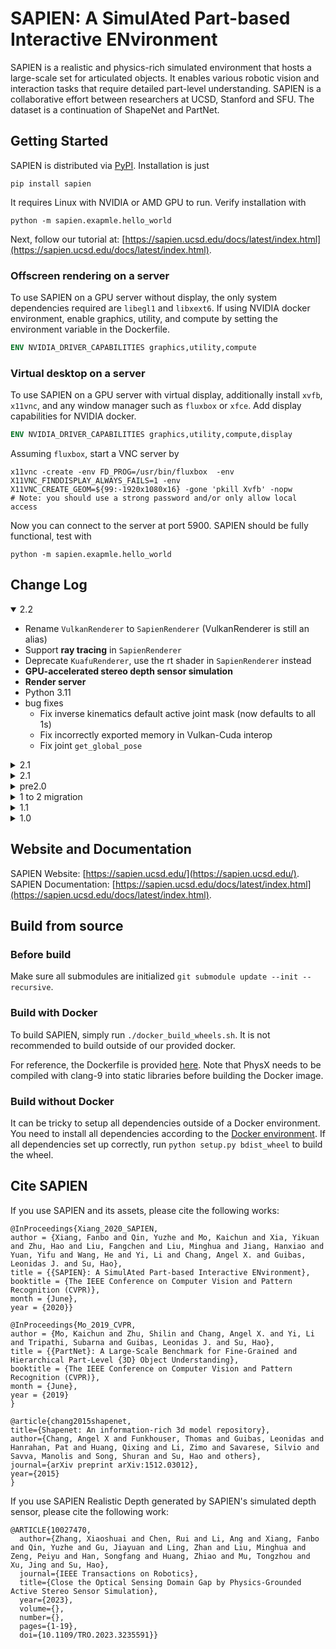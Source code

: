 # SAPIEN: A SimulAted Part-based Interactive ENvironment
SAPIEN is a realistic and physics-rich simulated environment that hosts a
large-scale set for articulated objects. It enables various robotic vision and
interaction tasks that require detailed part-level understanding. SAPIEN is a
collaborative effort between researchers at UCSD, Stanford and SFU. The dataset
is a continuation of ShapeNet and PartNet.

## Getting Started
SAPIEN is distributed via [PyPI](https://pypi.org/project/sapien/). Installation is just

```shell
pip install sapien
```

It requires Linux with NVIDIA or AMD GPU to run. Verify installation with

```shell
python -m sapien.exapmle.hello_world
```

Next, follow our tutorial at:
[https://sapien.ucsd.edu/docs/latest/index.html](https://sapien.ucsd.edu/docs/latest/index.html).

### Offscreen rendering on a server
To use SAPIEN on a GPU server without display, the only system dependencies
required are `libegl1` and `libxext6`. If using NVIDIA docker environment,
enable graphics, utility, and compute by setting the environment variable in the
Dockerfile.
```Dockerfile
ENV NVIDIA_DRIVER_CAPABILITIES graphics,utility,compute
```

### Virtual desktop on a server
To use SAPIEN on a GPU server with virtual display, additionally install `xvfb`,
`x11vnc`, and any window manager such as `fluxbox` or `xfce`. Add display
capabilities for NVIDIA docker.
```Dockerfile
ENV NVIDIA_DRIVER_CAPABILITIES graphics,utility,compute,display
```

Assuming `fluxbox`, start a VNC server by 
```shell
x11vnc -create -env FD_PROG=/usr/bin/fluxbox  -env X11VNC_FINDDISPLAY_ALWAYS_FAILS=1 -env X11VNC_CREATE_GEOM=${99:-1920x1080x16} -gone 'pkill Xvfb' -nopw
# Note: you should use a strong password and/or only allow local access
```
Now you can connect to the server at port 5900. SAPIEN should be fully functional, test with
```shell
python -m sapien.exapmle.hello_world
```

## Change Log

<details open> <summary>2.2</summary>

- Rename `VulkanRenderer` to `SapienRenderer` (VulkanRenderer is still an alias)
- Support **ray tracing** in `SapienRenderer`
- Deprecate `KuafuRenderer`, use the rt shader in `SapienRenderer` instead
- **GPU-accelerated stereo depth sensor simulation**
- **Render server**
- Python 3.11
- bug fixes
  - Fix inverse kinematics default active joint mask (now defaults to all 1s)
  - Fix incorrectly exported memory in Vulkan-Cuda interop
  - Fix joint `get_global_pose`
</details>

<details>
<summary>2.1</summary>

- Python 3.10
- Bug fixes
  - crash when not using renderer
  - joint force limit (was impulse limit)
  - incorrect inertia computation in scaled URDF
  - incorrect point-light shadow
  - incorrect collision when loaded from dae
- Utility improvements
  - set_material
  - active light
  - flat shading
  - dynamic point rendering
  - envmap generation
  - multi-thread envs

</details>

<details>
<summary>2.1</summary>

- Refactor light system
  - Remove light functions on scene.renderer_scene
- Refactor camera system
  - Cameras no longer require mounts
  - Camera can change its mount and mounted pose by `camera.set_parent` and
    `camera.set_local_pose`.
  - When camera is not mounted, setting local pose is setting its global pose.
  - Add functions `scene.add_camera` and `scene.remove_camera`
  - `add_mounted_camera` can be replaced with `add_camera` followed by
    `camera.set_parent` and `camera.set_local_pose`. `add_mounted_camera` is
    still provided but fovx should not longer be provided.
  - Remove functions related to mount, including `find_camera_by_mount`.
  - Cameras now support full camera parameters through `camera.near`,
    `camera.far`, `camera.set_fovx`, `camera.set_fovy`,
    `camera.set_focal_lengths`, `camera.set_principal_point`, `camera.skew`, and
    the all-in-one method `camera.set_perspective_parameters`.
- Refactor render shape system
  - Originally, after `actor.get_visual_bodies()` and
    `visual_body.get_render_shapes()`, users typically do `shape.scale` and
    `shape.pose`. These are no longer valid. It is required to check
    `visual_body.type`. When `type` is `mesh`, `shape.scale` is replaced with
    `visual_body.scale` and `shape.pose` is replaced by
    `visual_body.local_pose`. These changes are made to match `add_visual_shape`
    functions when building the actor.
</details>

<details>
<summary>pre2.0</summary>

- Shader change: 4th component in default camera shader now gives the 0-1 depth value.
- Add "critical" and "off" log levels.
- Add support for pointcloud and line rendering (for visualizing camera and point cloud)
- Performance: the same shader only compile once per process
- Bug fix
  - Articulation setDriveTarget was now correctly reversed for prismatic joint (joint setDriveTarget is not affected)
  - Fix kinematic articulation loader
</details>

<details>
<summary>1 to 2 migration</summary>

- replace `scene.renderer_scene.add_xxx_light` with `scene.add_xxx_light`
- replace `scene.remove_mounted_camera` with `scene.remove_camera`
- optionally, remove `fovx` from `scene.add_mounted_camera`.
</details>


<details>
<summary>1.1</summary>

- Support nonconvex static/kinematic collision shape
- Add warning for small mass/inertia
- Introduce Entity as the base class of Actors
- Add Light classes inherited from entity, allowing manipulate light objects in sapien scene
- Updates to the viewer
  - rename actor to entity when appropriate
- Partial support the material tag in URDF loader (primitive shape, single color)
- Bug fixes for the renderer
- Support inner and outer FOV for spotlight
</details>

<details>
<summary>1.0</summary>

- Replace the old Vulkan based renderer completely
  - See `sapien.core.renderer` for details
- Expose GUI functionalities to Python
- Reimplement Vulkan viewer in Python 
- Expose PhysX shape wrapper to Python. For example,
  - Collision shapes can be retrieved through `actor.get_collision_shapes`
  - Collision groups on a shape can be set by `CollisionShape.set_collision_groups`
  - Shapes are now also available in `Contact`.
- API changes
  - Render material creation is now `renderer.create_material()`
  - in actor builder: `add_xxx_shape` is replaced with `add_xxx_collision`.
  - move light functions from scene to `scene.renderer_scene`
- Add centrifugal and Coriolis force.
- Change default physical parameters for better stability.
</details>

## Website and Documentation
SAPIEN Website: [https://sapien.ucsd.edu/](https://sapien.ucsd.edu/). SAPIEN
Documentation:
[https://sapien.ucsd.edu/docs/latest/index.html](https://sapien.ucsd.edu/docs/latest/index.html).

## Build from source
### Before build
Make sure all submodules are initialized `git submodule update --init --recursive`.

### Build with Docker
To build SAPIEN, simply run `./docker_build_wheels.sh`. It is not recommended to
build outside of our provided docker.

For reference, the Dockerfile is provided [here](/docker/Dockerfile). Note that
PhysX needs to be compiled with clang-9 into static libraries before building
the Docker image.

### Build without Docker
It can be tricky to setup all dependencies outside of a Docker environment. You
need to install all dependencies according to the [Docker
environment](/docker/Dockerfile). If all dependencies set up correctly, run
`python setup.py bdist_wheel` to build the wheel.

## Cite SAPIEN
If you use SAPIEN and its assets, please cite the following works:
```
@InProceedings{Xiang_2020_SAPIEN,
author = {Xiang, Fanbo and Qin, Yuzhe and Mo, Kaichun and Xia, Yikuan and Zhu, Hao and Liu, Fangchen and Liu, Minghua and Jiang, Hanxiao and Yuan, Yifu and Wang, He and Yi, Li and Chang, Angel X. and Guibas, Leonidas J. and Su, Hao},
title = {{SAPIEN}: A SimulAted Part-based Interactive ENvironment},
booktitle = {The IEEE Conference on Computer Vision and Pattern Recognition (CVPR)},
month = {June},
year = {2020}}
```
```
@InProceedings{Mo_2019_CVPR,
author = {Mo, Kaichun and Zhu, Shilin and Chang, Angel X. and Yi, Li and Tripathi, Subarna and Guibas, Leonidas J. and Su, Hao},
title = {{PartNet}: A Large-Scale Benchmark for Fine-Grained and Hierarchical Part-Level {3D} Object Understanding},
booktitle = {The IEEE Conference on Computer Vision and Pattern Recognition (CVPR)},
month = {June},
year = {2019}
}
```
```
@article{chang2015shapenet,
title={Shapenet: An information-rich 3d model repository},
author={Chang, Angel X and Funkhouser, Thomas and Guibas, Leonidas and Hanrahan, Pat and Huang, Qixing and Li, Zimo and Savarese, Silvio and Savva, Manolis and Song, Shuran and Su, Hao and others},
journal={arXiv preprint arXiv:1512.03012},
year={2015}
}
```
If you use SAPIEN Realistic Depth generated by SAPIEN's simulated depth sensor, please cite the following work:
```
@ARTICLE{10027470,
  author={Zhang, Xiaoshuai and Chen, Rui and Li, Ang and Xiang, Fanbo and Qin, Yuzhe and Gu, Jiayuan and Ling, Zhan and Liu, Minghua and Zeng, Peiyu and Han, Songfang and Huang, Zhiao and Mu, Tongzhou and Xu, Jing and Su, Hao},
  journal={IEEE Transactions on Robotics}, 
  title={Close the Optical Sensing Domain Gap by Physics-Grounded Active Stereo Sensor Simulation}, 
  year={2023},
  volume={},
  number={},
  pages={1-19},
  doi={10.1109/TRO.2023.3235591}}
```
